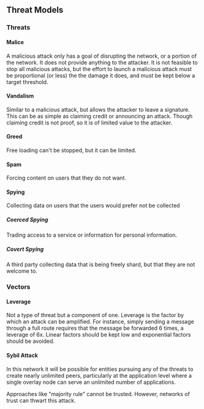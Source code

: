 ## Threat Models

### Threats

#### Malice
A malicious attack only has a goal of disrupting the network, or a portion of
the network. It does not provide anything to the attacker. It is not feasible to
stop all malicious attacks, but the effort to launch a malicious attack must be
proportional (or less) the the damage it does, and must be kept below a target
threshold.

#### Vandalism
Similar to a malicious attack, but allows the attacker to leave a signature.
This can be as simple as claiming credit or announcing an attack. Though
claiming credit is not proof, so it is of limited value to the attacker.

#### Greed
Free loading can't be stopped, but it can be limited.

#### Spam
Forcing content on users that they do not want.

#### Spying
Collecting data on users that the users would prefer not be collected

##### Coerced Spying
Trading access to a service or information for personal information.

##### Covert Spying
A third party collecting data that is being freely shard, but that they
are not welcome to.

### Vectors

#### Leverage
Not a type of threat but a component of one. Leverage is the factor by which an
attack can be amplified. For instance, simply sending a message through a full
route requires that the message be forwarded 6 times, a leverage of 6x. Linear
factors should be kept low and exponential factors should be avoided.

#### Sybil Attack
In this network it will be possible for entities pursuing any of the threats to
create nearly unlimited peers, particularly at the application level where a
single overlay node can serve an unlimited number of applications.

Approaches like "majority rule" cannot be trusted. However, networks of trust
can thwart this attack.